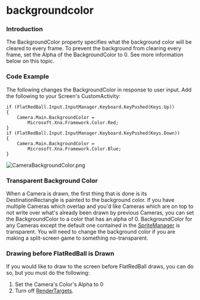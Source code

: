 # backgroundcolor

### Introduction

The BackgroundColor property specifies what the background color will be cleared to every frame. To prevent the background from clearing every frame, set the Alpha of the BackgroundColor to 0. See more information below on this topic.

### Code Example

The following changes the BackgroundColor in response to user input. Add the following to your Screen's CustomActivity:

```
if (FlatRedBall.Input.InputManager.Keyboard.KeyPushed(Keys.Up))
{
    Camera.Main.BackgroundColor =
        Microsoft.Xna.Framework.Color.Red;
}
if (FlatRedBall.Input.InputManager.Keyboard.KeyPushed(Keys.Down))
{
    Camera.Main.BackgroundColor =
        Microsoft.Xna.Framework.Color.Blue;
}
```

![CameraBackgroundColor.png](../../../../media/migrated\_media-CameraBackgroundColor.png)

### Transparent Background Color

When a Camera is drawn, the first thing that is done is its DestinationRectangle is painted to the background color. If you have multiple Cameras which overlap and you'd like Cameras which are on top to not write over what's already been drawn by previous Cameras, you can set the BackgroundColor to a color that has an alpha of 0. BackgroundColor for any Cameras except the default one contained in the [SpriteManager](../../../../frb/docs/index.php) is transparent. You will need to change the background color if you are making a split-screen game to something no-transparent.

### Drawing before FlatRedBall is Drawn

If you would like to draw to the screen before FlatRedBall draws, you can do so, but you must do the following:

1. Set the Camera's Color's Alpha to 0
2. Turn off [RenderTargets](../../../../frb/docs/index.php).
